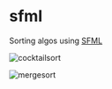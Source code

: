 # sfml

Sorting algos using [SFML](https://github.com/SFML/SFML)

![cocktailsort](https://github.com/whiteout2/sfml/blob/main3/pics/cocktailsort.png?raw=true)

![mergesort](https://github.com/whiteout2/sfml/blob/main3/pics/mergesort.png?raw=true)
